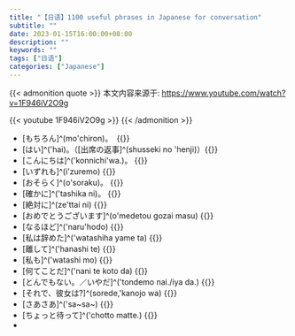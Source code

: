 ```yaml
---
title: "【日语】1100 useful phrases in Japanese for conversation"
subtitle: ""
date: 2023-01-15T16:00:00+08:00
description: ""
keywords: ""
tags: ["日语"]
categories: ["Japanese"]
---
```


{{< admonition quote >}}
本文内容来源于: https://www.youtube.com/watch?v=1F946iV2O9g

{{< youtube 1F946iV2O9g >}}
{{< /admonition >}}

- [もちろん]^(mo'chiron)。　{{<blank-text hide="Sure.">}}
- [はい]^('hai)。（[出席の返事]^(shusseki no 'henji)）{{<blank-text hide="Here.(taking attendance)">}}
- [こんにちは]^('konnichi'wa.)。 {{<blank-text hide="Hello.">}}
- [いずれも]^(i'zuremo) {{<blank-text hide="Neither">}}
- [おそらく]^(o'soraku)。 {{<blank-text hide="Probably">}}
- [確かに]^('tashika ni)。 {{<blank-text hide="Certainly.">}}
- [絶対に]^(ze'ttai ni) {{<blank-text hide="Absolutely.">}}
- [おめでとうございます]^(o'medetou gozai masu) {{<blank-text hide="Congratulations.">}}
- [なるほど]^('naru'hodo) {{<blank-text hide="I see.">}}
- [私は辞めた]^('watashiha yame ta) {{<blank-text hide="I quit">}}
- [離して]^('hanashi te) {{<blank-text hide="Let go">}}
- [私も]^('watashi mo) {{<blank-text hide="Me too.">}}
- [何てことだ]^('nani te koto da) {{<blank-text hide="My god.">}}
- [とんでもない。／いやだ]^('tondemo nai./iya da.) {{<blank-text hide="No way.">}}
- [それで、彼女は?]^(sorede,'kanojo wa) {{<blank-text hide="And she?">}}
- [さあさあ]^('sa~sa~) {{<blank-text hide="Come on">}}
- [ちょっと待って]^('chotto matte.) {{<blank-text hide="Hold on">}}
- 